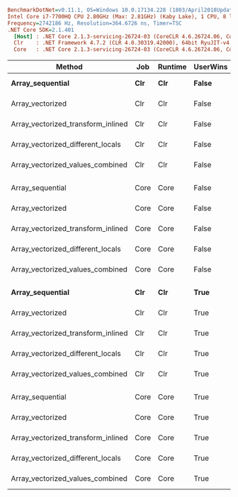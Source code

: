``` ini

BenchmarkDotNet=v0.11.1, OS=Windows 10.0.17134.228 (1803/April2018Update/Redstone4)
Intel Core i7-7700HQ CPU 2.80GHz (Max: 2.81GHz) (Kaby Lake), 1 CPU, 8 logical and 4 physical cores
Frequency=2742186 Hz, Resolution=364.6726 ns, Timer=TSC
.NET Core SDK=2.1.401
  [Host] : .NET Core 2.1.3-servicing-26724-03 (CoreCLR 4.6.26724.06, CoreFX 4.6.26724.03), 64bit RyuJIT
  Clr    : .NET Framework 4.7.2 (CLR 4.0.30319.42000), 64bit RyuJIT-v4.7.3132.0
  Core   : .NET Core 2.1.3-servicing-26724-03 (CoreCLR 4.6.26724.06, CoreFX 4.6.26724.03), 64bit RyuJIT


```
|                             Method |  Job | Runtime | UserWins |      Mean |     Error |    StdDev |    Median | Scaled | ScaledSD |
|----------------------------------- |----- |-------- |--------- |----------:|----------:|----------:|----------:|-------:|---------:|
|                   **Array_sequential** |  **Clr** |     **Clr** |    **False** | **18.677 ns** | **0.3494 ns** | **0.3268 ns** | **18.611 ns** |   **1.00** |     **0.00** |
|                   Array_vectorized |  Clr |     Clr |    False |  6.903 ns | 0.1700 ns | 0.2024 ns |  6.868 ns |   0.37 |     0.01 |
| Array_vectorized_transform_inlined |  Clr |     Clr |    False |  5.561 ns | 0.1298 ns | 0.1151 ns |  5.510 ns |   0.30 |     0.01 |
|  Array_vectorized_different_locals |  Clr |     Clr |    False | 13.846 ns | 0.3406 ns | 0.3922 ns | 13.711 ns |   0.74 |     0.02 |
|   Array_vectorized_values_combined |  Clr |     Clr |    False | 18.841 ns | 0.2598 ns | 0.2430 ns | 18.889 ns |   1.01 |     0.02 |
|                                    |      |         |          |           |           |           |           |        |          |
|                   Array_sequential | Core |    Core |    False | 18.673 ns | 0.0947 ns | 0.0839 ns | 18.657 ns |   1.00 |     0.00 |
|                   Array_vectorized | Core |    Core |    False |  6.557 ns | 0.0690 ns | 0.0645 ns |  6.568 ns |   0.35 |     0.00 |
| Array_vectorized_transform_inlined | Core |    Core |    False |  5.282 ns | 0.0611 ns | 0.0572 ns |  5.290 ns |   0.28 |     0.00 |
|  Array_vectorized_different_locals | Core |    Core |    False | 13.237 ns | 0.1466 ns | 0.1371 ns | 13.273 ns |   0.71 |     0.01 |
|   Array_vectorized_values_combined | Core |    Core |    False | 19.291 ns | 0.4364 ns | 0.5025 ns | 19.173 ns |   1.03 |     0.03 |
|                                    |      |         |          |           |           |           |           |        |          |
|                   **Array_sequential** |  **Clr** |     **Clr** |     **True** | **18.893 ns** | **0.2868 ns** | **0.2683 ns** | **18.818 ns** |   **1.00** |     **0.00** |
|                   Array_vectorized |  Clr |     Clr |     True | 13.023 ns | 0.2000 ns | 0.1773 ns | 13.000 ns |   0.69 |     0.01 |
| Array_vectorized_transform_inlined |  Clr |     Clr |     True |  9.723 ns | 0.1378 ns | 0.1289 ns |  9.708 ns |   0.51 |     0.01 |
|  Array_vectorized_different_locals |  Clr |     Clr |     True | 14.290 ns | 0.3212 ns | 0.6265 ns | 14.005 ns |   0.76 |     0.03 |
|   Array_vectorized_values_combined |  Clr |     Clr |     True | 19.459 ns | 0.1340 ns | 0.1188 ns | 19.425 ns |   1.03 |     0.02 |
|                                    |      |         |          |           |           |           |           |        |          |
|                   Array_sequential | Core |    Core |     True | 18.999 ns | 0.3483 ns | 0.3258 ns | 18.944 ns |   1.00 |     0.00 |
|                   Array_vectorized | Core |    Core |     True | 14.544 ns | 0.3263 ns | 0.5080 ns | 14.396 ns |   0.77 |     0.03 |
| Array_vectorized_transform_inlined | Core |    Core |     True |  9.100 ns | 0.0952 ns | 0.0890 ns |  9.094 ns |   0.48 |     0.01 |
|  Array_vectorized_different_locals | Core |    Core |     True | 13.618 ns | 0.1455 ns | 0.1290 ns | 13.613 ns |   0.72 |     0.01 |
|   Array_vectorized_values_combined | Core |    Core |     True | 19.328 ns | 0.2524 ns | 0.2361 ns | 19.328 ns |   1.02 |     0.02 |
